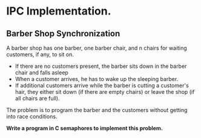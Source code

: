 # IPC Implementation.
## Barber Shop Synchronization
A barber shop has one barber, one barber chair, and n chairs for waiting customers, if any, to
sit on.
- If there are no customers present, the barber sits down in the barber chair and falls asleep
- When a customer arrives, he has to wake up the sleeping barber.
- If additional customers arrive while the barber is cutting a customer's hair, they either
sit down (if there are empty chairs) or leave the shop (if all chairs are full).

The problem is to program the barber and the customers without getting into race conditions.

**Write a program in C semaphores to implement this problem.**
